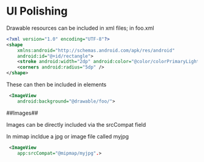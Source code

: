 # UI Polishing #

Drawable resources can be included in xml files; in foo.xml

```xml
<?xml version="1.0" encoding="UTF-8"?>
<shape
	xmlns:android="http://schemas.android.com/apk/res/android"
    android:id="@+id/rectangle">
    <stroke android:width="2dp" android:color="@color/colorPrimaryLight" />
    <corners android:radius="5dp" />
</shape>
```

These can then be included in elements

```xml
 <ImageView
 	android:background="@drawable/foo/">
```

##Images##

Images can be directly included via the srcCompat field

In mimap incldue a jpg or image file called myjpg

```xml
 <ImageView
    app:srcCompat="@mipmap/myjpg".>
```